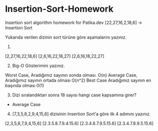 # Insertion-Sort-Homework
Insertion sort algorithm homework for Patika.dev 
[22,27,16,2,18,6] -> Insertion Sort

Yukarıda verilen dizinin sort türüne göre aşamalarını yazınız.

1.
[2,27,16,22,18,6]
[2,6,16,22,18,27]
[2,6,16,18,22,27]


2. Big-O Gösterimini yazınız.

Worst Case, Aradığımız sayının sonda olması. O(n)
Average Case, Aradığımız sayının ortada olması O(n^2)
Best Case Aradığımız sayının en başında olması 0(1)


3. Dizi sıralandıktan sonra 18 sayısı hangi case kapsamına girer?

- Average Case 


4. [7,3,5,8,2,9,4,15,6] dizisinin Insertion Sort'a göre ilk 4 adımını yazınız.

[2,3,5,8,7,9,4,15,6]
[2.3.5.8.7.9.4.15.6]
[2.3.4.8.7.9.5.15.6]
[2.3.4.7.8.9.5.15.6]
